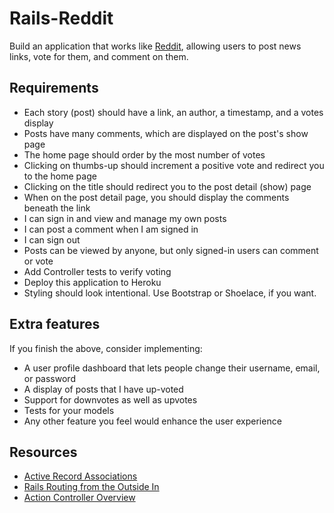 # Rails-Reddit

Build an application that works like [Reddit](https://news.ycombinator.com/), allowing users to post news links, vote for them, and comment on them.

## Requirements

- Each story (post) should have a link, an author, a timestamp, and a votes display
- Posts have many comments, which are displayed on the post's show page
- The home page should order by the most number of votes
- Clicking on thumbs-up should increment a positive vote and redirect you to the home page
- Clicking on the title should redirect you to the post detail (show) page
- When on the post detail page, you should display the comments beneath the link
- I can sign in and view and manage my own posts
- I can post a comment when I am signed in
- I can sign out
- Posts can be viewed by anyone, but only signed-in users can comment or vote
- Add Controller tests to verify voting
- Deploy this application to Heroku
- Styling should look intentional. Use Bootstrap or Shoelace, if you want.

## Extra features

If you finish the above, consider implementing:

- A user profile dashboard that lets people change their username, email, or password
- A display of posts that I have up-voted
- Support for downvotes as well as upvotes
- Tests for your models
- Any other feature you feel would enhance the user experience

## Resources

- [Active Record Associations](http://guides.rubyonrails.org/association_basics.html)
- [Rails Routing from the Outside In](http://guides.rubyonrails.org/routing.html)
- [Action Controller Overview](http://guides.rubyonrails.org/action_controller_overview.html)